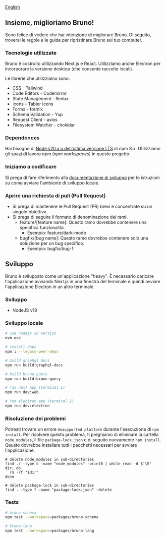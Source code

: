 [English](../../contributing.md)

## Insieme, miglioriamo Bruno!

Sono felice di vedere che hai intenzione di migliorare Bruno. Di seguito, troverai le regole e le guide per ripristinare Bruno sul tuo computer.

### Tecnologie utilizzate

Bruno è costruito utilizzando Next.js e React. Utilizziamo anche Electron per incorporare la versione desktop (che consente raccolte locali).

Le librerie che utilizziamo sono:

- CSS - Tailwind
- Code Editors - Codemirror
- State Management - Redux
- Icons - Tabler Icons
- Forms - formik
- Schema Validation - Yup
- Request Client - axios
- Filesystem Watcher - chokidar

### Dependences

Hai bisogno di [Node v20.x o dell'ultima versione LTS](https://nodejs.org/en/) di npm 8.x. Utilizziamo gli spazi di lavoro npm (_npm workspaces_) in questo progetto.

### Iniziamo a codificare

Si prega di fare riferimento alla [documentazione di sviluppo](docs/development_it.md) per le istruzioni su come avviare l'ambiente di sviluppo locale.

### Aprire una richiesta di pull (Pull Request)

- Si prega di mantenere le Pull Request (PR) brevi e concentrate su un singolo obiettivo.
- Si prega di seguire il formato di denominazione dei rami.
  - feature/[feature name]: Questo ramo dovrebbe contenere una specifica funzionalità.
    - Esempio: feature/dark-mode
  - bugfix/[bug name]: Questo ramo dovrebbe contenere solo una soluzione per un bug specifico.
    - Esempio: bugfix/bug-1

## Sviluppo

Bruno è sviluppato come un'applicazione "heavy". È necessario caricare l'applicazione avviando Next.js in una finestra del terminale e quindi avviare l'applicazione Electron in un altro terminale.

### Sviluppo

- NodeJS v18

### Sviluppo locale

```bash
# use nodejs 18 version
nvm use

# install deps
npm i --legacy-peer-deps

# build graphql docs
npm run build:graphql-docs

# build bruno query
npm run build:bruno-query

# run next app (terminal 1)
npm run dev:web

# run electron app (terminal 2)
npm run dev:electron
```

### Risoluzione dei problemi

Potresti trovare un errore `Unsupported platform` durante l'esecuzione di `npm install`. Per risolvere questo problema, ti preghiamo di eliminare la cartella `node_modules`, il file `package-lock.json` e di seguito nuovamente `npm install`. Qeusto dovrebbe installare tutti i pacchetti necessari per avviare l'applicazione.

```shell
# delete node_modules in sub-directories
find ./ -type d -name "node_modules" -print0 | while read -d $'\0' dir; do
  rm -rf "$dir"
done

# delete package-lock in sub-directories
find . -type f -name "package-lock.json" -delete
```

### Tests

```bash
# bruno-schema
npm test --workspace=packages/bruno-schema

# bruno-lang
npm test --workspace=packages/bruno-lang
```
